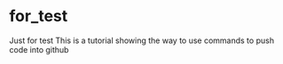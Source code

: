 # for_test
Just for test
This is a tutorial showing the way to use commands to push code into github
